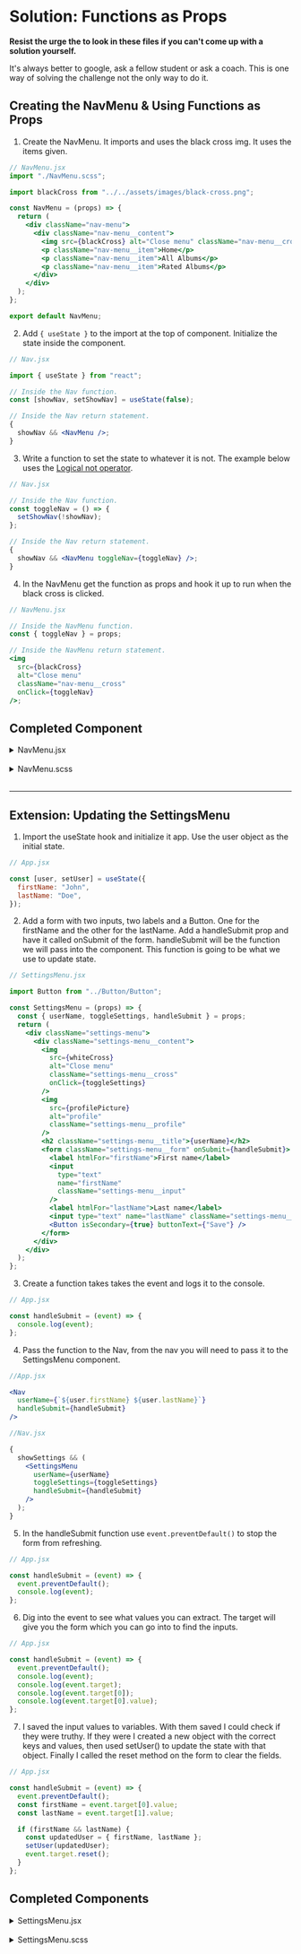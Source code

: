 # Solution: Functions as Props

**Resist the urge the to look in these files if you can't come up with a solution yourself.**

It's always better to google, ask a fellow student or ask a coach. This is one way of solving the challenge not the only way to do it.

## Creating the NavMenu & Using Functions as Props

1. Create the NavMenu. It imports and uses the black cross img. It uses the items given.

```jsx
// NavMenu.jsx
import "./NavMenu.scss";

import blackCross from "../../assets/images/black-cross.png";

const NavMenu = (props) => {
  return (
    <div className="nav-menu">
      <div className="nav-menu__content">
        <img src={blackCross} alt="Close menu" className="nav-menu__cross" />
        <p className="nav-menu__item">Home</p>
        <p className="nav-menu__item">All Albums</p>
        <p className="nav-menu__item">Rated Albums</p>
      </div>
    </div>
  );
};

export default NavMenu;
```

2. Add `{ useState }` to the import at the top of component. Initialize the state inside the component.

```jsx
// Nav.jsx

import { useState } from "react";

// Inside the Nav function.
const [showNav, setShowNav] = useState(false);

// Inside the Nav return statement.
{
  showNav && <NavMenu />;
}
```

3. Write a function to set the state to whatever it is not. The example below uses the [Logical not operator](https://developer.mozilla.org/en-US/docs/Web/JavaScript/Reference/Operators/Logical_NOT).

```jsx
// Nav.jsx

// Inside the Nav function.
const toggleNav = () => {
  setShowNav(!showNav);
};

// Inside the Nav return statement.
{
  showNav && <NavMenu toggleNav={toggleNav} />;
}
```

4. In the NavMenu get the function as props and hook it up to run when the black cross is clicked.

```jsx
// NavMenu.jsx

// Inside the NavMenu function.
const { toggleNav } = props;

// Inside the NavMenu return statement.
<img
  src={blackCross}
  alt="Close menu"
  className="nav-menu__cross"
  onClick={toggleNav}
/>;
```

## Completed Component

<details>
<summary>NavMenu.jsx</summary>

```jsx
import "./NavMenu.scss";

import blackCross from "../../assets/images/black-cross.png";

const NavMenu = (props) => {
  const { toggleNav } = props;

  return (
    <div className="nav-menu">
      <div className="nav-menu__content">
        <img
          src={blackCross}
          alt="Close menu"
          className="nav-menu__cross"
          onClick={toggleNav}
        />
        <p className="nav-menu__item">Home</p>
        <p className="nav-menu__item">All Albums</p>
        <p className="nav-menu__item">Rated Albums</p>
      </div>
    </div>
  );
};

export default NavMenu;
```

</details>

<br/>

<details>
<summary>NavMenu.scss</summary>

```scss
@use "../../assets/sass/_variables.scss" as *;

.nav-menu {
  background-color: $color-secondary;
  position: fixed;
  top: 0;
  left: 0;
  right: 0;
  bottom: 0;
  z-index: 5;

  &__content {
    height: 100%;
    display: flex;
    flex-direction: column;
    justify-content: center;
    align-items: center;
  }

  &__cross {
    position: absolute;
    top: 20px;
    right: 50px;

    &:hover {
      cursor: pointer;
    }
  }

  &__item {
    font-size: 30px;
    text-decoration: none;
    color: $color-black;
    padding: 20px;
  }
}

@media screen and (min-width: 992px) {
  .nav-menu {
    background-color: rgba($color-black, 0.8);
    display: flex;
    justify-content: center;
    align-items: center;

    &__content {
      position: relative;
      background-color: $color-secondary;
      width: 30%;
      height: 30vw;
      border-radius: 15px;
    }

    &__cross {
      right: 20px;
    }
  }
}
```

</details>

<br/>

---

## Extension: Updating the SettingsMenu

1. Import the useState hook and initialize it app. Use the user object as the initial state.

```jsx
// App.jsx

const [user, setUser] = useState({
  firstName: "John",
  lastName: "Doe",
});
```

2. Add a form with two inputs, two labels and a Button. One for the firstName and the other for the lastName. Add a handleSubmit prop and have it called onSubmit of the form. handleSubmit will be the function we will pass into the component. This function is going to be what we use to update state.

```jsx
// SettingsMenu.jsx

import Button from "../Button/Button";

const SettingsMenu = (props) => {
  const { userName, toggleSettings, handleSubmit } = props;
  return (
    <div className="settings-menu">
      <div className="settings-menu__content">
        <img
          src={whiteCross}
          alt="Close menu"
          className="settings-menu__cross"
          onClick={toggleSettings}
        />
        <img
          src={profilePicture}
          alt="profile"
          className="settings-menu__profile"
        />
        <h2 className="settings-menu__title">{userName}</h2>
        <form className="settings-menu__form" onSubmit={handleSubmit}>
          <label htmlFor="firstName">First name</label>
          <input
            type="text"
            name="firstName"
            className="settings-menu__input"
          />
          <label htmlFor="lastName">Last name</label>
          <input type="text" name="lastName" className="settings-menu__input" />
          <Button isSecondary={true} buttonText={"Save"} />
        </form>
      </div>
    </div>
  );
};
```

3. Create a function takes takes the event and logs it to the console.

```jsx
// App.jsx

const handleSubmit = (event) => {
  console.log(event);
};
```

4. Pass the function to the Nav, from the nav you will need to pass it to the SettingsMenu component.

```jsx
//App.jsx

<Nav
  userName={`${user.firstName} ${user.lastName}`}
  handleSubmit={handleSubmit}
/>
```

```jsx
//Nav.jsx

{
  showSettings && (
    <SettingsMenu
      userName={userName}
      toggleSettings={toggleSettings}
      handleSubmit={handleSubmit}
    />
  );
}
```

5. In the handleSubmit function use `event.preventDefault()` to stop the form from refreshing.

```jsx
// App.jsx

const handleSubmit = (event) => {
  event.preventDefault();
  console.log(event);
};
```

6. Dig into the event to see what values you can extract. The target will give you the form which you can go into to find the inputs.

```jsx
// App.jsx

const handleSubmit = (event) => {
  event.preventDefault();
  console.log(event);
  console.log(event.target);
  console.log(event.target[0]);
  console.log(event.target[0].value);
};
```

7. I saved the input values to variables. With them saved I could check if they were truthy. If they were I created a new object with the correct keys and values, then used setUser() to update the state with that object. Finally I called the reset method on the form to clear the fields.

```jsx
// App.jsx

const handleSubmit = (event) => {
  event.preventDefault();
  const firstName = event.target[0].value;
  const lastName = event.target[1].value;

  if (firstName && lastName) {
    const updatedUser = { firstName, lastName };
    setUser(updatedUser);
    event.target.reset();
  }
};
```

## Completed Components

<details>
<summary>SettingsMenu.jsx</summary>

```jsx
import "./SettingsMenu.scss";
import whiteCross from "../../assets/images/white-cross.png";
import profilePicture from "../../assets/images/profile-picture.png";
import Button from "../Button/Button";

const SettingsMenu = (props) => {
  const { userName, toggleSettings, handleSubmit } = props;
  return (
    <div className="settings-menu">
      <div className="settings-menu__content">
        <img
          src={whiteCross}
          alt="Close menu"
          className="settings-menu__cross"
          onClick={toggleSettings}
        />
        <img
          src={profilePicture}
          alt="profile"
          className="settings-menu__profile"
        />
        <h2 className="settings-menu__title">{userName}</h2>
        <form className="settings-menu__form" onSubmit={handleSubmit}>
          <label htmlFor="firstName">First name</label>
          <input
            type="text"
            name="firstName"
            className="settings-menu__input"
          />
          <label htmlFor="lastName">Last name</label>
          <input type="text" name="lastName" className="settings-menu__input" />
          <Button isSecondary={true} buttonText={"Save"} />
        </form>
      </div>
    </div>
  );
};

export default SettingsMenu;
```

</details>

<br/>

<details>
<summary>SettingsMenu.scss</summary>

```scss
@use "../../assets/sass/_variables.scss" as *;

.settings-menu {
  background-color: $color-black;
  position: fixed;
  top: 0;
  left: 0;
  right: 0;
  bottom: 0;
  z-index: 5;

  &__content {
    height: 100%;
    display: flex;
    flex-direction: column;
    justify-content: center;
    align-items: center;
  }

  &__cross {
    position: absolute;
    top: 20px;
    right: 50px;

    &:hover {
      cursor: pointer;
    }
  }
  &__title {
    color: $color-white;
    font-size: 30px;
  }

  &__form {
    display: grid;
    font-size: 20px;
    color: $color-white;
    justify-items: center;
  }

  &__input {
    margin: 10px 0;
    padding: 10px;
    font-size: 20px;
    border-radius: 15px;
    border: 5px solid $color-grey;
    color: $color-black;

    &:focus {
      outline: none;
      border: 5px solid $color-primary;
    }
  }
}

@media screen and (min-width: 992px) {
  .settings-menu {
    background-color: rgba($color-black, 0.8);
    display: flex;
    justify-content: center;
    align-items: center;

    &__content {
      position: relative;
      background-color: $color-black;
      width: 30%;
      height: 80%;
      border-radius: 15px;
    }

    &__cross {
      right: 20px;
    }
  }
}
```

</details>

<br/>
